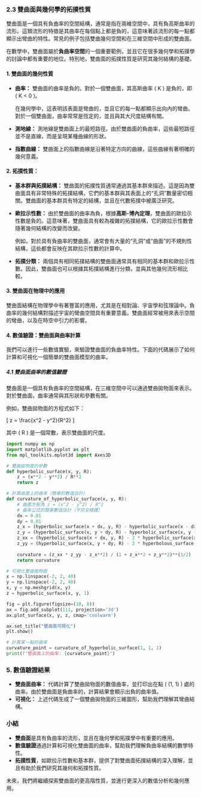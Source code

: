 ### 2.3 **雙曲面與幾何學的拓撲性質**

雙曲面是一個具有負曲率的空間結構，通常是指在兩維空間中，具有負高斯曲率的流形。這類流形的特徵是其曲率在每個點上都是負的，這意味著該流形的每一點都顯示出彎曲的特性。常見的例子包括雙曲幾何空間和在三維空間中形成的雙曲面。

在數學中，雙曲面屬於**負曲率空間**的一個重要範例，並且它在很多幾何學和拓撲學的討論中都有重要的地位。特別地，雙曲面的拓撲性質是研究其幾何結構的基礎。

#### 1. **雙曲面的幾何性質**

- **曲率：** 雙曲面的曲率是負的。對於一個雙曲面，其高斯曲率 \( K \) 是負的，即 \( K < 0 \)。
  
  在幾何學中，這表明該表面是彎曲的，並且它的每一點都顯示出向內的彎曲。對於一個雙曲面，曲率常常是恆定的，並且與其大尺度結構有關。

- **測地線：** 測地線是雙曲面上的最短路徑。由於雙曲面的負曲率，這些最短路徑並不是直線，而是呈現某種曲線的形狀。

- **指數曲線：** 雙曲面上的指數曲線是沿著特定方向的曲線，這些曲線有著明確的幾何意義。

#### 2. **拓撲性質：**

- **基本群與拓撲結構：** 雙曲面的拓撲性質通常通過其基本群來描述。這是因為雙曲面具有非常特殊的拓撲結構，它們的基本群與其表面上的“孔洞”數量密切相關。雙曲面的基本群具有特定的結構，並且在代數拓撲中被廣泛研究。

- **歐拉示性數：** 由於雙曲面的曲率為負，根據**高斯-博內定理**，雙曲面的歐拉示性數是負的。這意味著，雙曲面具有較為複雜的拓撲結構，它的歐拉示性數會隨著幾何結構的改變而改變。

  例如，對於具有負曲率的雙曲面，通常會有大量的“孔洞”或“曲面”的不規則性結構，這些都會反映在其歐拉示性數的計算中。

- **拓撲分類：** 兩個具有相同拓撲結構的雙曲面通常具有相同的基本群和歐拉示性數。因此，雙曲面也可以根據其拓撲結構進行分類，並與其他幾何流形相比較。

#### 3. **雙曲面在物理中的應用**

雙曲面結構在物理學中有著豐富的應用，尤其是在相對論、宇宙學和弦理論中。負曲率的幾何結構對描述宇宙的彎曲空間具有重要意義。雙曲面經常被用來表示空間的彎曲，以及在時空中引力的影響。

#### 4. **數值驗證：雙曲面與曲率計算**

我們可以進行一些數值實驗，來驗證雙曲面的負曲率特性。下面的代碼展示了如何計算和可視化一個簡單的雙曲面模型的曲率。

##### 4.1 **雙曲面曲率的數值驗證**

雙曲面是一個具有負曲率的空間結構，在三維空間中可以通過雙曲拋物面來表示。對於雙曲面，曲率通常與其形狀和參數有關。

例如，雙曲拋物面的方程式如下：

\[
z = \frac{x^2 - y^2}{R^2}
\]

其中 \( R \) 是一個常數，表示雙曲面的尺度。

```python
import numpy as np
import matplotlib.pyplot as plt
from mpl_toolkits.mplot3d import Axes3D

# 雙曲拋物面的參數
def hyperbolic_surface(x, y, R):
    z = (x**2 - y**2) / R**2
    return z

# 計算曲面上的曲率（簡單的數值估計）
def curvature_of_hyperbolic_surface(x, y, R):
    # 曲面方程為 z = (x^2 - y^2) / R^2
    # 曲率公式的簡單數值估計（不完全精確）
    dx = 0.01
    dy = 0.01
    z_x = (hyperbolic_surface(x + dx, y, R) - hyperbolic_surface(x - dx, y, R)) / (2 * dx)
    z_y = (hyperbolic_surface(x, y + dy, R) - hyperbolic_surface(x, y - dy, R)) / (2 * dy)
    z_xx = (hyperbolic_surface(x + dx, y, R) - 2 * hyperbolic_surface(x, y, R) + hyperbolic_surface(x - dx, y, R)) / (dx**2)
    z_yy = (hyperbolic_surface(x, y + dy, R) - 2 * hyperbolous_surface(x, y, R) + hyperbolic_surface(x, y - dy, R)) / (dy**2)
    
    curvature = (z_xx * z_yy - z_x**2) / (1 + z_x**2 + z_y**2)**(3/2)
    return curvature

# 可視化雙曲拋物面
x = np.linspace(-2, 2, 40)
y = np.linspace(-2, 2, 40)
x, y = np.meshgrid(x, y)
z = hyperbolic_surface(x, y, 1)

fig = plt.figure(figsize=(10, 8))
ax = fig.add_subplot(111, projection='3d')
ax.plot_surface(x, y, z, cmap='coolwarm')

ax.set_title("雙曲面可視化")
plt.show()

# 計算某一點的曲率
curvature_point = curvature_of_hyperbolic_surface(1, 1, 1)
print(f"雙曲面上的曲率: {curvature_point}")
```

### 5. **數值驗證結果**

- **雙曲面曲率：** 代碼計算了雙曲拋物面的數值曲率，並打印出在點 \( (1, 1) \) 處的曲率。由於雙曲面是負曲率的，計算結果會顯示出負的曲率值。
- **可視化：** 上述代碼生成了一個雙曲拋物面的三維圖形，幫助我們理解其彎曲結構。

### 小結

- **雙曲面**是具有負曲率的流形，並且在幾何學和拓撲學中有重要的應用。
- **數值驗證**通過計算和可視化雙曲面的曲率，幫助我們理解負曲率結構的數學特性。
- **拓撲性質**，如歐拉示性數和基本群，提供了對雙曲面拓撲結構的深入理解，並且有助於我們研究其幾何和拓撲性質。

未來，我們將繼續探索雙曲面的更高階性質，並進行更深入的數值分析和幾何應用。